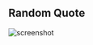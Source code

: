 ## Random Quote

![screenshot](https://github.com/Jesterlopez/random-quote/assets/57335632/adb0051c-e6fd-4ce5-b180-c18c862e7589)
